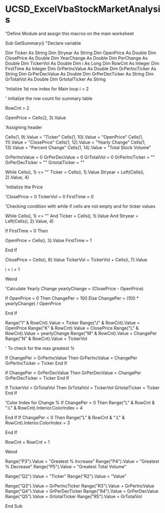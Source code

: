 # UCSD_ExcelVbaStockMarketAnalysis
"Define Module and assign this macros on the main worksheet

Sub GetSummary()
"Declare variable

Dim Ticker As String
Dim Stryear As String
Dim OpenPrice As Double
Dim ClosePrice As Double
Dim YearChange As Double
Dim PerChange As Double
Dim TickerVol As Double
Dim i As Long
Dim RowCnt As Integer
Dim FirstTime As Integer
Dim GrPerIncValue As Double
Dim GrPerIncTicker As String
Dim GrPerDecValue As Double
Dim GrPerDecTicker As String
Dim GrTotalVol As Double
Dim GrtotalTicker As String


'Intialize 1st row index for Main loop
i = 2

' initialize the row count for summary table

RowCnt = 2


OpenPrice = Cells(2, 3).Value

'Assigning header

Cells(1, 9).Value = "Ticker"
Cells(1, 10).Value = "OpenPrice"
Cells(1, 11).Value = "ClosePrice"
Cells(1, 12).Value = "Yearly Change"
Cells(1, 13).Value = "Percent Change"
Cells(1, 14).Value = "Total Stock Volume"

GrPerIncValue = 0
GrPerDecValue = 0
GrTotalVol = 0
GrPerIncTicker = ""
GrPerDecTicker = ""
GrtotalTicker = ""



While Cells(i, 1) <> ""
Ticker = Cells(i, 1).Value
Stryear = Left(Cells(i, 2).Value, 4)

'Initialize the Price

'ClosePrice = 0
TickerVol = 0
FirstTime = 0


'Checking condition with while if cells are not empty and for ticker values

While Cells(i, 1) <> "" And Ticker = Cells(i, 1).Value And Stryear = Left(Cells(i, 2).Value, 4)

If FirstTime = 0 Then

OpenPrice = Cells(i, 3).Value
FirstTime = 1

End If

ClosePrice = Cells(i, 6).Value
TickerVol = TickerVol + Cells(i, 7).Value

i = i + 1

Wend

'Calculate Yearly Change
yearlyChange = (ClosePrice - OpenPrice)

If OpenPrice = 0 Then
ChangePer = 100
Else
ChangePer = (100 * yearlyChange) / OpenPrice

End If

Range("I" & RowCnt).Value = Ticker
Range("J" & RowCnt).Value = OpenPrice
Range("K" & RowCnt).Value = ClosePrice
Range("L" & RowCnt).Value = yearlyChange
Range("M" & RowCnt).Value = ChangePer
Range("N" & RowCnt).Value = TickerVol

' To check for the max greatest %

If ChangePer > GrPerIncValue Then
GrPerIncValue = ChangePer
GrPerIncTicker = Ticker
End If

If ChangePer < GrPerDecValue Then
GrPerDecValue = ChangePer
GrPerDecTicker = Ticker
End If

If TickerVol > GrTotalVol Then
GrTotalVol = TickerVol
GrtotalTicker = Ticker
End If


'Color Index for Change %
If ChangePer > 0 Then
Range("L" & RowCnt & ":L" & RowCnt).Interior.ColorIndex = 4

End If
If ChangePer < 0 Then
Range("L" & RowCnt & ":L" & RowCnt).Interior.ColorIndex = 3

End If


RowCnt = RowCnt + 1

Wend

Range("P3").Value = "Greatest % Increase"
Range("P4").Value = "Greatest % Decrease"
Range("P5").Value = "Greatest Total Volume"

Range("Q2").Value = "Ticker"
Range("R2").Value = "Value"

Range("Q3").Value = GrPerIncTicker
Range("R3").Value = GrPerIncValue
Range("Q4").Value = GrPerDecTicker
Range("R4").Value = GrPerDecValue
Range("Q5").Value = GrtotalTicker
Range("R5").Value = GrTotalVol







End Sub

